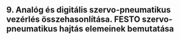 ## 9. Analóg és digitális szervo-pneumatikus vezérlés összehasonlítása. FESTO szervo-pneumatikus hajtás elemeinek bemutatása
